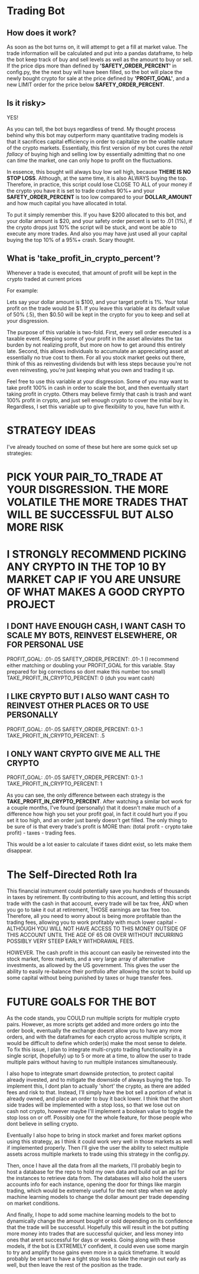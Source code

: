 # Trading Bot

## How does it work?

As soon as the bot turns on, it will attempt to get a fill at market value. The trade information will be calculated and put into a pandas dataframe, to help the 
bot keep track of buy and sell levels as well as the amount to buy or sell. If the price dips more than defined by **'SAFETY_ORDER_PERCENT'** in config.py, the
the next buy will have been filled, so the bot will place the newly bought crypto for sale at the price defined by **'PROFIT_GOAL'**, and a new LIMIT order for
the price below **SAFETY_ORDER_PERCENT**.

## Is it risky>

YES!

As you can tell, the bot buys regardless of trend. My thought process behind why this bot may outperform many quantitative trading models is that it sacrifices
capital efficiency in order to capitalize on the voaltile nature of the crypto markets. Essentially, this first version of my bot cures the *retail fallacy* 
of buying high and selling low by essentially admitting that no one can *time* the market, one can only hope to profit on the fluctuations. 

In essence, this bought will always buy low sell high, because **THERE IS NO STOP LOSS**. Although, at the same time, it is also ALWAYS buying the top. Therefore, 
in practice, this script could lose CLOSE TO ALL of your money if the crypto you have it is set to trade crashes 90%+ and your **SAFETY_ORDER_PERCENT** is 
too low compared to your **DOLLAR_AMOUNT** and how much capital you have allocated in total. 

To put it simply remember this. If you have $200 allocated to this bot, and your dollar amount is $20, and your safety order percent is set to .01 (1%), if the
crypto drops just 10% the script will be stuck, and wont be able to execute any more trades. And also you may have just used all your capital buying
the top 10% of a 95%+ crash. Scary thought.

## What is 'take_profit_in_crypto_percent'?

Whenever a trade is executed, that amount of profit will be kept in the crypto traded at current prices

For example:

Lets say your dollar amount is $100, and your target profit is 1%. Your total profit on the trade would be $1. If you leave this variable at its default
value of 50% (.5), then $0.50 will be kept in the crypto for you to keep and sell at your disgression. 

The purpose of this variable is two-fold. First, every sell order executed is a taxable event. Keeping some of your profit in the asset alleviates the tax burden
by not realizing profit, but more on how to get around this entirely late. Second, this allows individuals to accumulate an appreciating asset at essentially no 
true cost to them. For all you stock market geeks out there, think of this as reinvesting dividends but with less steps because you're not even reinvesting, 
you're just keeping what you own and trading it up.

Feel free to use this variable at your disgression. Some of you may want to take profit 100% in cash in order to scale the bot, and then eventually start taking
profit in crypto. Others may believe firmly that cash is trash and want 100% profit in crypto, and just sell enough crypto to cover the initial buy in. 
Regardless, I set this variable up to give flexibility to you, have fun with it. 




# STRATEGY IDEAS

I've already touched on some of these but here are some quick set up strategies:

# PICK YOUR PAIR_TO_TRADE AT YOUR DISGRESSION. THE MORE VOLATILE THE MORE TRADES THAT WILL BE SUCCESSFUL BUT ALSO MORE RISK
# I STRONGLY RECOMMEND PICKING ANY CRYPTO IN THE TOP 10 BY MARKET CAP IF YOU ARE UNSURE OF WHAT MAKES A GOOD CRYPTO PROJECT

## I DONT HAVE ENOUGH CASH, I WANT CASH TO SCALE MY BOTS, REINVEST ELSEWHERE, OR FOR PERSONAL USE

PROFIT_GOAL: .01-.05
SAFETY_ORDER_PERCENT: .01-.1 (I recommend either matching or doubling your PROFIT_GOAL for this variable. Stay prepared for big corrections so dont make this number too small)
TAKE_PROFIT_IN_CRYPTO_PERCENT: 0 (duh you want cash)

## I LIKE CRYPTO BUT I ALSO WANT CASH TO REINVEST OTHER PLACES OR TO USE PERSONALLY

PROFIT_GOAL: .01-.05
SAFETY_ORDER_PERCENT: 0.1-.1
TAKE_PROFIT_IN_CRYPTO_PERCENT: .5

## I ONLY WANT CRYPTO GIVE ME ALL THE CRYPTO

PROFIT_GOAL: .01-.05
SAFETY_ORDER_PERCENT: 0.1-.1
TAKE_PROFIT_IN_CRYPTO_PERCENT: 1



As you can see, the only difference between each strategy is the **TAKE_PROFIT_IN_CRYPTO_PERCENT**. After watching a similar bot work for a couple months,
I've found (personally) that it doesn't make much of a difference how high you set your profit goal, in fact it could hurt you if you set it too high, and 
an order just barely doesn't get filled. The only thing to be sure of is that every trade's profit is MORE than: (total profit - crypto take profit) - taxes - trading fees. 

This would be a lot easier to calculate if taxes didnt exist, so lets make them disappear.



# The Self-Directed Roth Ira

This financial instrument could potentially save you hundreds of thousands in taxes by retirement. By contributing to this account, and letting this script
trade with the cash in that account, every trade will be tax free, AND when you go to take it out at retirement, THOSE earnings are tax free too. Therefore,
all you need to worry about is being more profitable than the trading fees, allowing you to work profitably with much lower capital - ALTHOUGH YOU WILL NOT
HAVE ACCESS TO THIS MONEY OUTSIDE OF THIS ACCOUNT UNTIL THE AGE OF 65 OR OVER WITHOUT INCURRING POSSIBLY VERY STEEP EARLY WITHDRAWAL FEES.

HOWEVER. The cash profit in this account can easily be reinvested into the stock market, forex markets, and a very large array of alternative investments, as allowed
by the US government. This gives the user the ability to easily re-balance their portfolio after allowing the script to build up some capital without being 
punished by taxes or huge transfer fees.



# FUTURE GOALS FOR THE BOT

As the code stands, you COULD run multiple scripts for multiple crypto pairs. However, as more scripts get added and more orders go into the order book, eventually
the exchange doesnt allow you to have any more orders, and with the dataframes for each crypto across multiple scripts, it would be difficult to define which
order(s) make the most sense to delete. To fix this issue, I plan to integrate multi-crypto trading functionality in a single script, (hopefully) up to 5 or more at a 
time, to allow the user to trade multiple pairs without having to run multiple instances simultaneously. 

I also hope to integrate smart downside protection, to protect capital already invested, and to mitigate the downside of always buying the top. To implement this,
I dont plan to actually 'short' the crypto, as there are added fees and risk to that. Instead, I'll simply have the bot sell a portion of what is already owned,
and place an order to buy it back lower. I think that the short side trades will be implemented with a stop loss, so that we lose out on cash not crypto, however
maybe I'll implement a boolean value to toggle the stop loss on or off. Possibly one for the whole feature, for those people who dont believe in selling crypto.

Eventually I also hope to bring in stock market and forex market options using this strategy, as I think it could work very well in those markets as well if 
implemented properly. Then I'll give the user the ability to select multiple assets across multiple markets to trade using this strategy in the config.py.

Then, once I have all the data from all the markets, I'll probably begin to host a database for the repo to hold my own data and build out an api for the 
instances to retrieve data from. The databases will also hold the users accounts info for each instance, opening the door for things like margin trading, 
which would be extremely useful for the next step when we apply machine learning models to change the dollar amount per trade depending on market conditions.

And finally, I hope to add some machine learning models to the bot to dynamically change the amount bought or sold depending on its confidence that the
trade will be successful. Hopefully this will result in the bot putting more money into trades that are successful quicker, and less money into ones that arent
successful for days or weeks. Going along with these models, if the bot is EXTREMELY confident, it could even use some margin to try and amplify those gains even
more in a quick timeframe. It would probably be smart to have a tight stop loss to take the margin out early as well, but then leave the rest of the position
as the trade.
